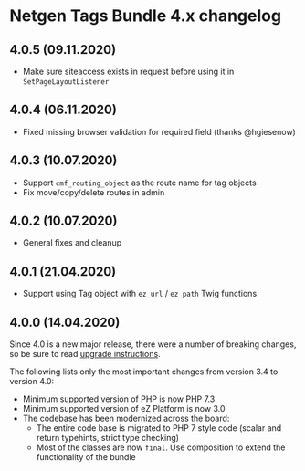 Netgen Tags Bundle 4.x changelog
================================

4.0.5 (09.11.2020)
------------------

* Make sure siteaccess exists in request before using it in `SetPageLayoutListener`

4.0.4 (06.11.2020)
------------------

* Fixed missing browser validation for required field (thanks @hgiesenow)

4.0.3 (10.07.2020)
------------------

* Support `cmf_routing_object` as the route name for tag objects
* Fix move/copy/delete routes in admin

4.0.2 (10.07.2020)
------------------

* General fixes and cleanup

4.0.1 (21.04.2020)
------------------

* Support using Tag object with `ez_url` / `ez_path` Twig functions

4.0.0 (14.04.2020)
------------------

Since 4.0 is a new major release, there were a number of breaking changes, so be sure to read [upgrade instructions](UPGRADE.md#upgrade-from-34-to-40).

The following lists only the most important changes from version 3.4 to version 4.0:

* Minimum supported version of PHP is now PHP 7.3
* Minimum supported version of eZ Platform is now 3.0
* The codebase has been modernized across the board:
    - The entire code base is migrated to PHP 7 style code (scalar and return typehints, strict type checking)
    - Most of the classes are now `final`. Use composition to extend the functionality of the bundle
